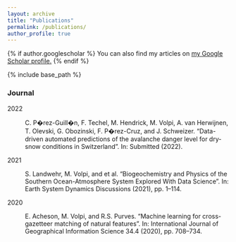 ```yaml
---
layout: archive
title: "Publications"
permalink: /publications/
author_profile: true
---
```


{% if author.googlescholar %}
  You can also find my articles on <u><a href="{{author.googlescholar}}">my Google Scholar profile</a>.</u>
{% endif %}

{% include base_path %}

<!-- {% for post in site.publications reversed %}
  {% include archive-single.html %}
{% endfor %} -->

<h3 class="sectionHead"><a id="x1-1000"></a>Journal</h3>
<!--l. 66-->
<p class="noindent">
<dl class="thebibliography">
<dt id="X0-perez2022cryo" class="thebibliography">
        <span class="cmbx-10">2022</span>
</dt>
<dd id="bib-1" class="thebibliography">
        <!--l. 66-->
        <p class="noindent"><a id="page.1"></a><a href="plain_publication_list.html" id="X0-"></a>C.
                P�rez-Guill�n, F. Techel, M. Hendrick, <span class="cmbx-10">M. Volpi</span>, A. van
                Herwijnen, T. Olevski, G. Obozinski,
                F. P�rez-Cruz, and J. Schweizer. &#8220;Data-driven automated predictions of the
                avalanche danger level
                for dry-snow conditions in Switzerland&#8221;. In: <span class="cmti-10">Submitted
                </span>(2022).
</dd>
<dt id="X0-landwehr2021spca" class="thebibliography">
        <span class="cmbx-10">2021</span>
</dt>
<dd id="bib-2" class="thebibliography">
        <!--l. 66-->
        <p class="noindent">S. Landwehr, <span class="cmbx-10">M. Volpi</span>, and et al.
                &#8220;Biogeochemistry and Physics of the Southern
                Ocean-Atmosphere System Explored With Data Science&#8221;. In: <span
                        class="cmti-10">Earth System Dynamics Discussions</span>
                (2021), pp. 1&#8211;114.
</dd>
<dt id="X0-acheson2019ijgis" class="thebibliography">
        <span class="cmbx-10">2020</span>
</dt>
<dd id="bib-3" class="thebibliography">
        <!--l. 66-->
        <p class="noindent">E. Acheson, <span class="cmbx-10">M. Volpi</span>, and R.S. Purves.
                &#8220;Machine learning for cross-gazetteer matching of natural
                features&#8221;. In: <span class="cmti-10">International Journal of Geographical
                        Information Science </span>34.4 (2020), pp. 708&#8211;734.
</dd>
